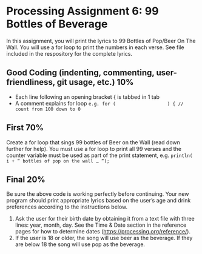 # Processing Assignment 6: 99 Bottles of Beverage

In this assignment, you will print the lyrics to 99 Bottles of Pop/Beer On The Wall. You will use a for loop to print the numbers in each verse. See file included in the respository for the complete lyrics.

## Good Coding (indenting, commenting, user-friendliness, git usage, etc.) 10%
* Each line following an opening bracket { is tabbed in 1 tab
* A comment explains for loop ```e.g. for (                   ) { // count from 100 down to 0```

## First 70%
Create a for loop that sings 99  bottles of Beer on the Wall (read down further for help). You must use a for loop to print all 99 verses and the counter variable must be used as part of the print statement, e.g. ```println( i + “ bottles of pop on the wall … “);```

## Final 20%
Be sure the above code is working perfectly before continuing. Your new program should print appropriate lyrics based on the user’s age and drink preferences according to the instructions below.  
1. Ask the user for their birth date by obtaining it from a text file with three lines: year, month, day. See the Time & Date section in the reference pages for how to determine dates (https://processing.org/reference/).
2. If the user is 18 or older, the song will use beer as the beverage. If they are below 18 the song will use pop as the beverage.
